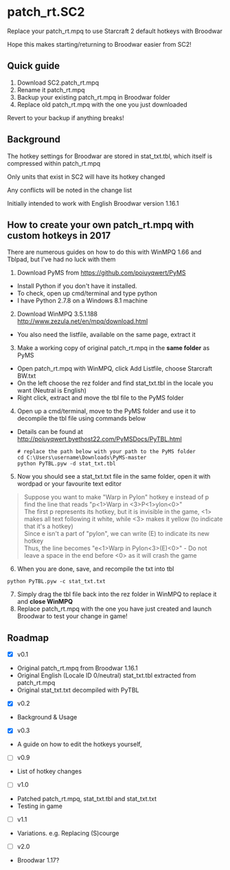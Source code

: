 # patch_rt.SC2
Replace your patch_rt.mpq to use Starcraft 2 default hotkeys with Broodwar

Hope this makes starting/returning to Broodwar easier from SC2!

## Quick guide
1. Download SC2.patch_rt.mpq
2. Rename it patch_rt.mpq
3. Backup your existing patch_rt.mpq in Broodwar folder
4. Replace old patch_rt.mpq with the one you just downloaded

Revert to your backup if anything breaks!

## Background
The hotkey settings for Broodwar are stored in stat_txt.tbl, which itself is compressed within patch_rt.mpq

Only units that exist in SC2 will have its hotkey changed

Any conflicts will be noted in the change list

Initially intended to work with English Broodwar version 1.16.1

## How to create your own patch_rt.mpq with custom hotkeys in 2017
There are numerous guides on how to do this with WinMPQ 1.66 and Tblpad, but I've had no luck with them

1. Download PyMS from https://github.com/poiuyqwert/PyMS
  * Install Python if you don't have it installed. 
  * To check, open up cmd/terminal and type python
  * I have Python 2.7.8 on a Windows 8.1 machine
2. Download WinMPQ 3.5.1.188 http://www.zezula.net/en/mpq/download.html
  * You also need the listfile, available on the same page, extract it
3. Make a working copy of original patch_rt.mpq in the **same folder** as PyMS
  * Open patch_rt.mpq with WinMPQ, click Add Listfile, choose Starcraft BW.txt
  * On the left choose the rez folder and find stat_txt.tbl in the locale you want (Neutral is English)
  * Right click, extract and move the tbl file to the PyMS folder
4. Open up a cmd/terminal, move to the PyMS folder and use it to decompile the tbl file using commands below
  * Details can be found at http://poiuyqwert.byethost22.com/PyMSDocs/PyTBL.html
    
    ```
    # replace the path below with your path to the PyMS folder
    cd C:\Users\username\Downloads\PyMS-master
    python PyTBL.pyw -d stat_txt.tbl
    ```
5. Now you should see a stat_txt.txt file in the same folder, open it with wordpad or your favourite text editor

  > Suppose you want to make "Warp in Pylon" hotkey e instead of p  
  > find the line that reads "p<1>Warp in <3>P<1>ylon<0>"  
  > The first p represents its hotkey, but it is invisible in the game, <1> makes all text following it white, while <3> makes it yellow (to indicate that it's a hotkey)  
  > Since e isn't a part of "pylon", we can write (E) to indicate its new hotkey  
  > Thus, the line becomes "e<1>Warp in Pylon<3>(E)<0>" - Do not leave a space in the end before <0> as it will crash the game

6. When you are done, save, and recompile the txt into tbl
  ```
  python PyTBL.pyw -c stat_txt.txt
  ```
7. Simply drag the tbl file back into the rez folder in WinMPQ to replace it and **close WinMPQ**
8. Replace patch_rt.mpq with the one you have just created and launch Broodwar to test your change in game!

## Roadmap

- [x] v0.1
* Original patch_rt.mpq from Broodwar 1.16.1
* Original English (Locale ID 0/neutral) stat_txt.tbl extracted from patch_rt.mpq
* Original stat_txt.txt decompiled with PyTBL

- [x] v0.2
* Background & Usage

- [x] v0.3
* A guide on how to edit the hotkeys yourself,

- [ ] v0.9
* List of hotkey changes

- [ ] v1.0
* Patched patch_rt.mpq, stat_txt.tbl and stat_txt.txt
* Testing in game

- [ ] v1.1
* Variations. e.g. Replacing (S)courge

- [ ] v2.0
* Broodwar 1.17?
